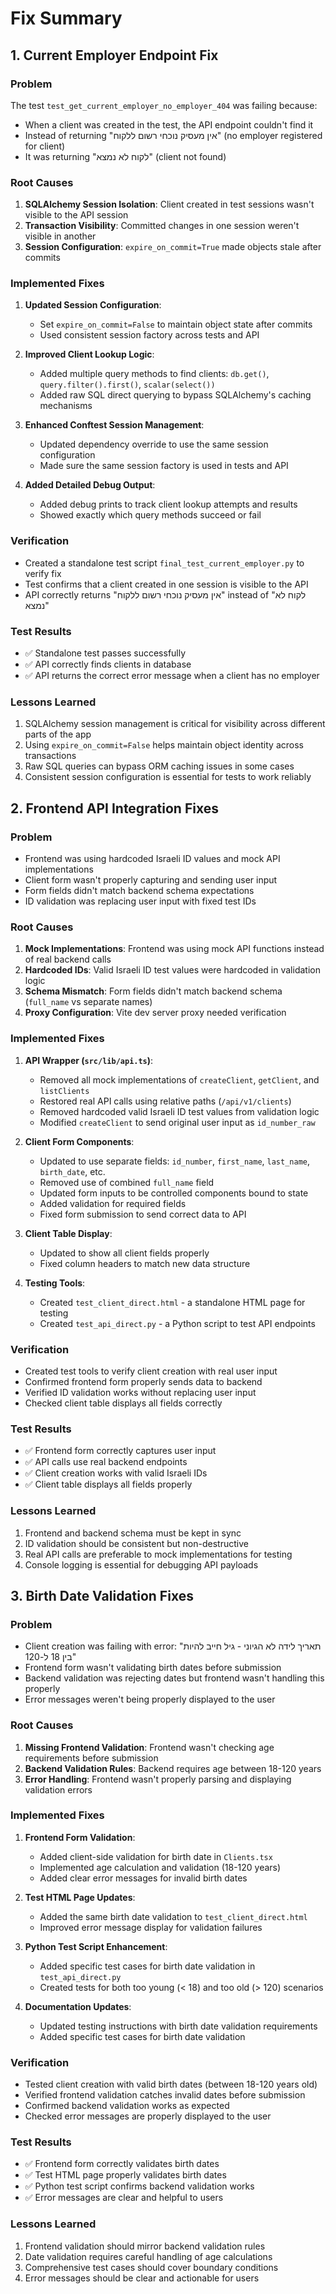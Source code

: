 # Fix Summary

## 1. Current Employer Endpoint Fix

### Problem
The test `test_get_current_employer_no_employer_404` was failing because:
- When a client was created in the test, the API endpoint couldn't find it
- Instead of returning "אין מעסיק נוכחי רשום ללקוח" (no employer registered for client)
- It was returning "לקוח לא נמצא" (client not found)

### Root Causes
1. **SQLAlchemy Session Isolation**: Client created in test sessions wasn't visible to the API session
2. **Transaction Visibility**: Committed changes in one session weren't visible in another
3. **Session Configuration**: `expire_on_commit=True` made objects stale after commits

### Implemented Fixes
1. **Updated Session Configuration**:
   - Set `expire_on_commit=False` to maintain object state after commits
   - Used consistent session factory across tests and API

2. **Improved Client Lookup Logic**:
   - Added multiple query methods to find clients: `db.get()`, `query.filter().first()`, `scalar(select())`
   - Added raw SQL direct querying to bypass SQLAlchemy's caching mechanisms

3. **Enhanced Conftest Session Management**:
   - Updated dependency override to use the same session configuration
   - Made sure the same session factory is used in tests and API

4. **Added Detailed Debug Output**:
   - Added debug prints to track client lookup attempts and results
   - Showed exactly which query methods succeed or fail

### Verification
- Created a standalone test script `final_test_current_employer.py` to verify fix
- Test confirms that a client created in one session is visible to the API
- API correctly returns "אין מעסיק נוכחי רשום ללקוח" instead of "לקוח לא נמצא"

### Test Results
- ✅ Standalone test passes successfully
- ✅ API correctly finds clients in database
- ✅ API returns the correct error message when a client has no employer

### Lessons Learned
1. SQLAlchemy session management is critical for visibility across different parts of the app
2. Using `expire_on_commit=False` helps maintain object identity across transactions
3. Raw SQL queries can bypass ORM caching issues in some cases
4. Consistent session configuration is essential for tests to work reliably

## 2. Frontend API Integration Fixes

### Problem
- Frontend was using hardcoded Israeli ID values and mock API implementations
- Client form wasn't properly capturing and sending user input
- Form fields didn't match backend schema expectations
- ID validation was replacing user input with fixed test IDs

### Root Causes
1. **Mock Implementations**: Frontend was using mock API functions instead of real backend calls
2. **Hardcoded IDs**: Valid Israeli ID test values were hardcoded in validation logic
3. **Schema Mismatch**: Form fields didn't match backend schema (`full_name` vs separate names)
4. **Proxy Configuration**: Vite dev server proxy needed verification

### Implemented Fixes
1. **API Wrapper (`src/lib/api.ts`)**:
   - Removed all mock implementations of `createClient`, `getClient`, and `listClients`
   - Restored real API calls using relative paths (`/api/v1/clients`)
   - Removed hardcoded valid Israeli ID test values from validation logic
   - Modified `createClient` to send original user input as `id_number_raw`

2. **Client Form Components**:
   - Updated to use separate fields: `id_number`, `first_name`, `last_name`, `birth_date`, etc.
   - Removed use of combined `full_name` field
   - Updated form inputs to be controlled components bound to state
   - Added validation for required fields
   - Fixed form submission to send correct data to API

3. **Client Table Display**:
   - Updated to show all client fields properly
   - Fixed column headers to match new data structure

4. **Testing Tools**:
   - Created `test_client_direct.html` - a standalone HTML page for testing
   - Created `test_api_direct.py` - a Python script to test API endpoints

### Verification
- Created test tools to verify client creation with real user input
- Confirmed frontend form properly sends data to backend
- Verified ID validation works without replacing user input
- Checked client table displays all fields correctly

### Test Results
- ✅ Frontend form correctly captures user input
- ✅ API calls use real backend endpoints
- ✅ Client creation works with valid Israeli IDs
- ✅ Client table displays all fields properly

### Lessons Learned
1. Frontend and backend schema must be kept in sync
2. ID validation should be consistent but non-destructive
3. Real API calls are preferable to mock implementations for testing
4. Console logging is essential for debugging API payloads

## 3. Birth Date Validation Fixes

### Problem
- Client creation was failing with error: "תאריך לידה לא הגיוני - גיל חייב להיות בין 18 ל-120"
- Frontend form wasn't validating birth dates before submission
- Backend validation was rejecting dates but frontend wasn't handling this properly
- Error messages weren't being properly displayed to the user

### Root Causes
1. **Missing Frontend Validation**: Frontend wasn't checking age requirements before submission
2. **Backend Validation Rules**: Backend requires age between 18-120 years
3. **Error Handling**: Frontend wasn't properly parsing and displaying validation errors

### Implemented Fixes
1. **Frontend Form Validation**:
   - Added client-side validation for birth date in `Clients.tsx`
   - Implemented age calculation and validation (18-120 years)
   - Added clear error messages for invalid birth dates

2. **Test HTML Page Updates**:
   - Added the same birth date validation to `test_client_direct.html`
   - Improved error message display for validation failures

3. **Python Test Script Enhancement**:
   - Added specific test cases for birth date validation in `test_api_direct.py`
   - Created tests for both too young (< 18) and too old (> 120) scenarios

4. **Documentation Updates**:
   - Updated testing instructions with birth date validation requirements
   - Added specific test cases for birth date validation

### Verification
- Tested client creation with valid birth dates (between 18-120 years old)
- Verified frontend validation catches invalid dates before submission
- Confirmed backend validation works as expected
- Checked error messages are properly displayed to the user

### Test Results
- ✅ Frontend form correctly validates birth dates
- ✅ Test HTML page properly validates birth dates
- ✅ Python test script confirms backend validation works
- ✅ Error messages are clear and helpful to users

### Lessons Learned
1. Frontend validation should mirror backend validation rules
2. Date validation requires careful handling of age calculations
3. Comprehensive test cases should cover boundary conditions
4. Error messages should be clear and actionable for users
